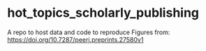 # hot_topics_scholarly_publishing
A repo to host data and code to reproduce Figures from: https://doi.org/10.7287/peerj.preprints.27580v1
